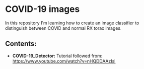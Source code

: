 # COVID-19 images

In this repository I'm learning how to create an image classifier to distinguish between COVID and normal RX torax images.

## Contents:

* **COVID-19_Detector:** Tutorial followed from: https://www.youtube.com/watch?v=nHQDDAAzIsI